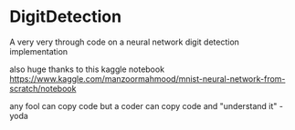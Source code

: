 # DigitDetection
A very very through code on a neural network digit detection implementation

also huge thanks to this kaggle notebook https://www.kaggle.com/manzoormahmood/mnist-neural-network-from-scratch/notebook

any fool can copy code but a coder can copy code and "understand it"
            -yoda
